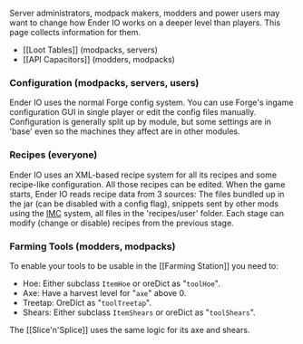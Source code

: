 Server administrators, modpack makers, modders and power users may want to change how Ender IO works on a deeper level than players. This page collects information for them.

* [[Loot Tables]] (modpacks, servers)
* [[API Capacitors]] (modders, modpacks)

### Configuration (modpacks, servers, users)

Ender IO uses the normal Forge config system. You can use Forge's ingame configuration GUI in single player or edit the config files manually. Configuration is generally split up by module, but some settings are in 'base' even so the machines they affect are in other modules.

### Recipes (everyone)

Ender IO uses an XML-based recipe system for all its recipes and some recipe-like configuration. All those recipes can be edited. When the game starts, Ender IO reads recipe data from 3 sources: The files bundled up in the jar (can be disabled with a config flag), snippets sent by other mods using the [IMC](https://github.com/SleepyTrousers/EnderIO/blob/master/enderio-base/src/main/java/crazypants/enderio/api/IMC.java) system, all files in the 'recipes/user' folder. Each stage can modify (change or disable) recipes from the previous stage.

### Farming Tools (modders, modpacks)

To enable your tools to be usable in the [[Farming Station]] you need to:

* Hoe: Either subclass `ItemHoe` or oreDict as "`toolHoe`".
* Axe: Have a harvest level for "`axe`" above 0.
* Treetap: OreDict as "`toolTreetap`".
* Shears: Either subclass `ItemShears` or oreDict as "`toolShears`".

The [[Slice'n'Splice]] uses the same logic for its axe and shears. 
